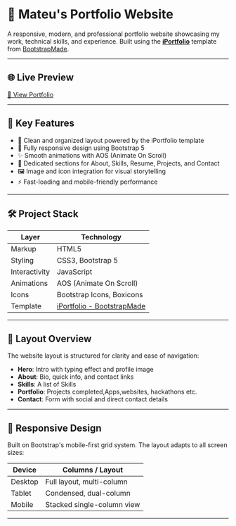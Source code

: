 # 💼 Mateu's Portfolio Website

A responsive, modern, and professional portfolio website showcasing my work, technical skills, and experience. Built using the **[iPortfolio](https://bootstrapmade.com/demo/iPortfolio/)** template from [BootstrapMade](https://bootstrapmade.com/).

---

## 🌐 Live Preview

[🔗 View Portfolio](https://matt.run.com.na)

---

## 🔑 Key Features

- 🧩 Clean and organized layout powered by the iPortfolio template
- 📱 Fully responsive design using Bootstrap 5
- ✨ Smooth animations with AOS (Animate On Scroll)
- 🧠 Dedicated sections for About, Skills, Resume, Projects, and Contact
- 🖼️ Image and icon integration for visual storytelling
- ⚡ Fast-loading and mobile-friendly performance

---

## 🛠️ Project Stack

| Layer         | Technology                          |
|---------------|-------------------------------------|
| Markup        | HTML5                               |
| Styling       | CSS3, Bootstrap 5                   |
| Interactivity | JavaScript                          |
| Animations    | AOS (Animate On Scroll)             |
| Icons         | Bootstrap Icons, Boxicons           |
| Template      | [iPortfolio - BootstrapMade]([https://bootstrapmade.com/iporfolio-bootstrap-portfolio-websites-template/](https://bootstrapmade.com/)) |

---

## 📐 Layout Overview

The website layout is structured for clarity and ease of navigation:

- **Hero**: Intro with typing effect and profile image
- **About**: Bio, quick info, and contact links
- **Skills**: A list of Skills
- **Portfolio**: Projects completed,Apps,websites, hackathons etc.
- **Contact**: Form with social and direct contact details

---

## 📱 Responsive Design

Built on Bootstrap's mobile-first grid system. The layout adapts to all screen sizes:

| Device       | Columns / Layout             |
|--------------|------------------------------|
| Desktop      | Full layout, multi-column    |
| Tablet       | Condensed, dual-column       |
| Mobile       | Stacked single-column view   |

---




